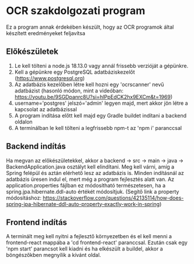 # OCR szakdolgozati program

Ez a program annak érdekében készült, hogy az OCR programok által készített eredményeket feljavítsa

## Előkészületek

1. Le kell tölteni a node.js 18.13.0 vagy annál frissebb verzióját a gépünkre.
2. Kell a gépünkre egy PostgreSQL adatbáziskezelőt (https://www.postgresql.org)
3. Az adatbázis kezelőben létre kell hozni egy 'ocrscanner' nevű adatbázist (hasonló módon, mint a videóban: https://youtu.be/9SGDpanrc8U?si=hlPpEdCK2hx9EXCm&t=1969)
4. username='postgres' jelszó='admin' legyen majd, mert akkor jön létre a kapcsolat az adatbázissal
5. A program indítása előtt kell majd egy Gradle buildet indítani a backend oldalon
6. A terminálban le kell tölteni a legfrissebb npm-t az 'npm i' paranccsal

## Backend indítás

Ha megvan az előkészületekkel, akkor a backend -> src -> main -> java -> BackendApplication.java osztályt kell elindítani.
Meg kell várni, amíg a Spring felépül és aztán elérhető lesz az adatbázis is.
Minden indításnál az adatbázis üresen indul el, mert még a program fejlesztés alatt van.
Az application.properties fájlban ez módosítható természetesen, ha a spring.jpa.hibernate.ddl-auto értékét módosítjuk.
(Segítő link a property módosításhoz: https://stackoverflow.com/questions/42135114/how-does-spring-jpa-hibernate-ddl-auto-property-exactly-work-in-spring)

## Frontend indítás

A terminált meg kell nyitni a fejlesztő környezetben és el kell menni a frontend-react mappába a 'cd frontend-react' paranccsal.
Ezután csak egy 'npm start' parancsot kell kiadni és ha elkészült a buildel, akkor a böngészőkben megnyílik a kívánt oldal.

